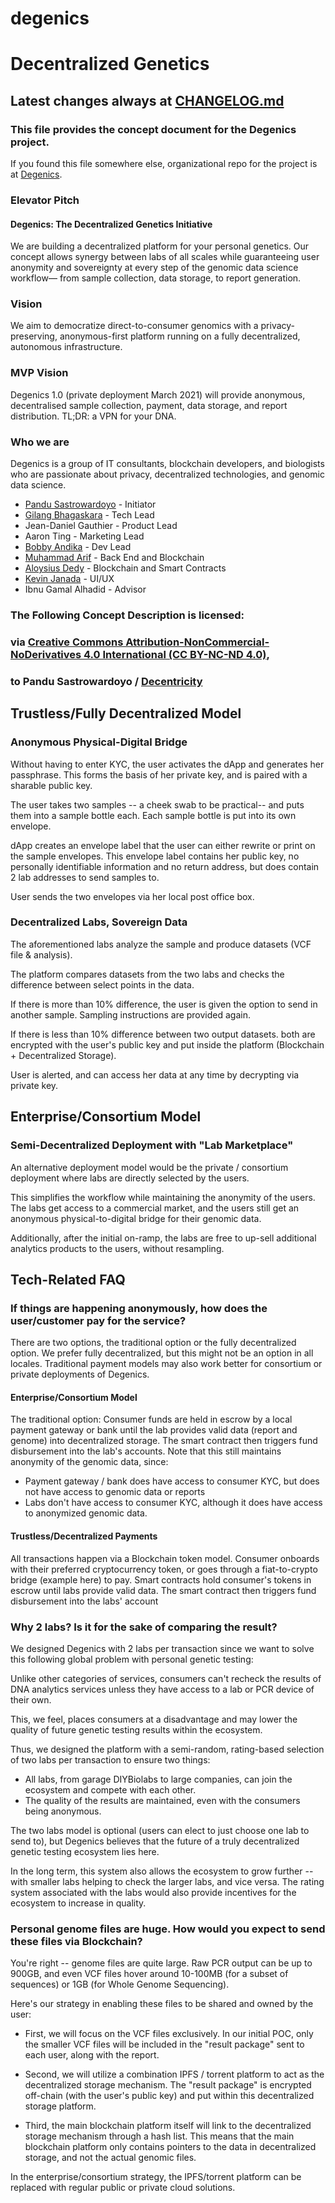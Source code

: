 # degenics
# Decentralized Genetics
## Latest changes always at [CHANGELOG.md](https://github.com/Degenics/degenics-public/blob/main/CHANGELOG.md)
### This file provides the concept document for the Degenics project.

If you found this file somewhere else, organizational repo for the project is at [Degenics](http://github.com/Degenics).


### Elevator Pitch

#### Degenics: The Decentralized Genetics Initiative

We are building a decentralized platform for your personal genetics.
Our concept allows synergy between labs of all scales while guaranteeing user anonymity and sovereignty at every step of the genomic data science workflow—
from sample collection, data storage, to report generation.

### Vision

We aim to democratize direct-to-consumer genomics with a privacy-preserving, anonymous-first platform running on a fully decentralized, autonomous infrastructure.

### MVP Vision

Degenics 1.0 (private deployment March 2021) will provide anonymous, decentralised sample collection, payment, data storage, and report distribution. 
TL;DR: a VPN for your DNA.

### Who we are

Degenics is a group of IT consultants, blockchain developers, and biologists who are passionate about privacy, decentralized technologies, and genomic data science.

* [Pandu Sastrowardoyo](http://github.com/Decentricity) - Initiator
* [Gilang Bhagaskara](http://github.com/gilangbh) - Tech Lead
* Jean-Daniel Gauthier - Product Lead
* Aaron Ting - Marketing Lead
* [Bobby Andika](http://github.com/ybobby) - Dev Lead
* [Muhammad Arif](http://github.com/marcondol) - Back End and Blockchain
* [Aloysius Dedy](http://github.com/aloisius82) - Blockchain and Smart Contracts
* [Kevin Janada](http://github.com/kevinjanada) - UI/UX
* Ibnu Gamal Alhadid - Advisor

### The Following Concept Description is licensed:

### via [Creative Commons Attribution-NonCommercial-NoDerivatives 4.0 International (CC BY-NC-ND 4.0)](https://creativecommons.org/licenses/by-nc-nd/4.0/),

### to Pandu Sastrowardoyo / [Decentricity](http://github.com/Decentricity)


## Trustless/Fully Decentralized Model

### Anonymous Physical-Digital Bridge

Without having to enter KYC, the user activates the dApp and generates her passphrase. This forms the basis of her private key, and is paired with a sharable public key.

The user takes two samples -- a cheek swab to be practical-- and puts them into a sample bottle each. Each sample bottle is put into its own envelope.

dApp creates an envelope label that the user can either rewrite or print on the sample envelopes. This envelope label contains her public key, no personally identifiable information and no return address, but does contain 2 lab addresses to send samples to.

User sends the two envelopes via her local post office box.

### Decentralized Labs, Sovereign Data

The aforementioned labs analyze the sample and produce datasets (VCF file & analysis).

The platform compares datasets from the  two labs and checks the difference between select points in the data.

If there is more than 10% difference, the user is given the option to send in another sample. Sampling instructions are provided again.

If there is less than 10% difference between two output datasets. both are encrypted with the user's public key and put inside the platform (Blockchain + Decentralized Storage).

User is alerted, and can access her data at any time by decrypting via private key.

## Enterprise/Consortium Model
### Semi-Decentralized  Deployment with "Lab Marketplace"

An alternative deployment model would be the private / consortium deployment where labs are directly selected by the users.

This simplifies the workflow while maintaining the anonymity of the users. The labs get access to a commercial market, and the users still get an anonymous physical-to-digital bridge for their genomic data.

Additionally, after the initial on-ramp, the labs are free to up-sell additional analytics products to the users, without resampling.


## Tech-Related FAQ

### If things are happening anonymously, how does the user/customer pay for the service?
There are two options, the traditional option or the fully decentralized option. We prefer fully decentralized, but this might not be an option in all locales. Traditional payment models may also work better for consortium or private deployments of Degenics.

#### Enterprise/Consortium Model
The traditional option: Consumer funds are held in escrow by a local payment gateway or bank until the lab provides valid data (report and genome) into decentralized storage. The smart contract then triggers fund disbursement into the lab's accounts. Note that this still maintains anonymity of the genomic data, since:
- Payment gateway / bank does have access to consumer KYC, but does not have access to genomic data or reports
- Labs don't have access to consumer KYC, although it does have access to anonymized genomic data.

#### Trustless/Decentralized Payments
All transactions happen via a Blockchain token model. Consumer onboards with their preferred cryptocurrency token, or goes through a fiat-to-crypto bridge (example here) to pay. Smart contracts hold consumer's tokens in escrow until labs provide valid data. The smart contract then triggers fund disbursement into the labs' account

### Why 2 labs?  Is it for the sake of comparing the result?
We designed Degenics with 2 labs per transaction since we want to solve this following global problem with personal genetic testing:

Unlike other categories of services, consumers can't recheck the results of DNA analytics services unless they have access to a lab or PCR device of their own.

This, we feel, places consumers at a disadvantage and may lower the quality of future genetic testing results within the ecosystem.

Thus, we designed the platform with a semi-random, rating-based selection of two labs per transaction to ensure two things:

- All labs, from garage DIYBiolabs to large companies, can join the ecosystem and compete with each other.
- The quality of the results are maintained, even with the consumers being anonymous.

The two labs model is optional (users can elect to just choose one lab to send to), but Degenics believes that the future of a truly decentralized genetic testing ecosystem lies here.

In the long term, this system also allows the ecosystem to grow further -- with smaller labs helping to check the larger labs, and vice versa. The rating system associated with the labs would also provide incentives for the ecosystem to increase in quality.

### Personal genome files are huge. How would you expect to send these files via Blockchain?

You're right -- genome files are quite large. Raw PCR output can be up to 900GB, and even VCF files hover around 10-100MB (for a subset of sequences) or 1GB (for Whole Genome Sequencing).

Here's our strategy in enabling these files to be shared and owned by the user:

* First, we will focus on the VCF files exclusively. In our initial POC, only the smaller VCF files will be included in the "result package" sent to each user, along with the report.

* Second, we will utilize a combination IPFS / torrent platform to act as the decentralized storage mechanism. The "result package" is encrypted off-chain (with the user's public key) and put within this decentralized storage platform.

* Third, the main blockchain platform itself will link to the decentralized storage mechanism through a hash list. This means that the main blockchain platform only contains pointers to the data in decentralized storage, and not the actual genomic files.

In the enterprise/consortium strategy, the IPFS/torrent platform can be replaced with regular public or private cloud solutions.
